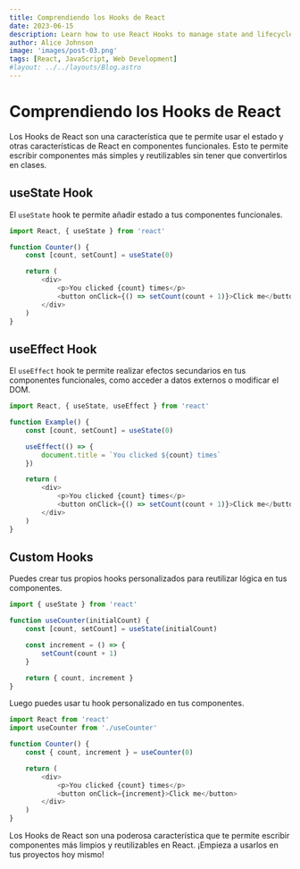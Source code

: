 ```yaml
---
title: Comprendiendo los Hooks de React
date: 2023-06-15
description: Learn how to use React Hooks to manage state and lifecycle in functional components.
author: Alice Johnson
image: 'images/post-03.png'
tags: [React, JavaScript, Web Development]
#layout: ../../layouts/Blog.astro
---
```


# Comprendiendo los Hooks de React

Los Hooks de React son una característica que te permite usar el estado y otras características de React en componentes funcionales. Esto te permite escribir componentes más simples y reutilizables sin tener que convertirlos en clases.

## useState Hook

El `useState` hook te permite añadir estado a tus componentes funcionales.

```javascript
import React, { useState } from 'react'

function Counter() {
	const [count, setCount] = useState(0)

	return (
		<div>
			<p>You clicked {count} times</p>
			<button onClick={() => setCount(count + 1)}>Click me</button>
		</div>
	)
}
```

## useEffect Hook

El `useEffect` hook te permite realizar efectos secundarios en tus componentes funcionales, como acceder a datos externos o modificar el DOM.

```javascript
import React, { useState, useEffect } from 'react'

function Example() {
	const [count, setCount] = useState(0)

	useEffect(() => {
		document.title = `You clicked ${count} times`
	})

	return (
		<div>
			<p>You clicked {count} times</p>
			<button onClick={() => setCount(count + 1)}>Click me</button>
		</div>
	)
}
```

## Custom Hooks

Puedes crear tus propios hooks personalizados para reutilizar lógica en tus componentes.

```javascript
import { useState } from 'react'

function useCounter(initialCount) {
	const [count, setCount] = useState(initialCount)

	const increment = () => {
		setCount(count + 1)
	}

	return { count, increment }
}
```

Luego puedes usar tu hook personalizado en tus componentes.

```javascript
import React from 'react'
import useCounter from './useCounter'

function Counter() {
	const { count, increment } = useCounter(0)

	return (
		<div>
			<p>You clicked {count} times</p>
			<button onClick={increment}>Click me</button>
		</div>
	)
}
```

Los Hooks de React son una poderosa característica que te permite escribir componentes más limpios y reutilizables en React. ¡Empieza a usarlos en tus proyectos hoy mismo!
